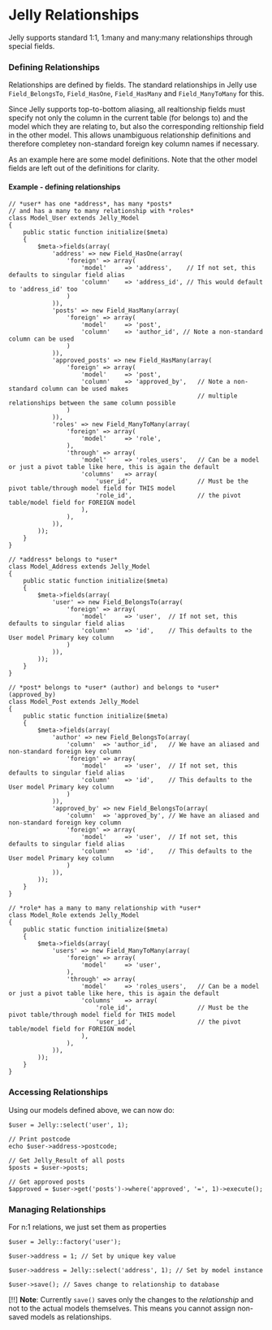 # Jelly Relationships

Jelly supports standard 1:1, 1:many and many:many relationships through special fields.

### Defining Relationships

Relationships are defined by fields. The standard relationships in Jelly use 
`Field_BelongsTo`, `Field_HasOne`, `Field_HasMany` and `Field_ManyToMany` for this.

Since Jelly supports top-to-bottom aliasing, all realtionship fields must specify not only the
column in the current table (for belongs to) and the model which they are relating to, but also the corresponding
reltionship field in the other model. This allows unambiguous relationship definitions and therefore 
completey non-standard foreign key column names if necessary.

As an example here are some model definitions. Note that the other model fields are left out of the definitions for clarity.

#### Example - defining relationships

	// *user* has one *address*, has many *posts* 
	// and has a many to many relationship with *roles*
    class Model_User extends Jelly_Model
    {
    	public static function initialize($meta)
    	{
    		$meta->fields(array(
    			'address' => new Field_HasOne(array(
    				'foreign' => array(
						'model'		=> 'address',	 // If not set, this defaults to singular field alias
						'column'	=> 'address_id', // This would default to 'address_id' too
					)	
    			)),
    			'posts' => new Field_HasMany(array(
    				'foreign' => array(
						'model'		=> 'post',
						'column'	=> 'author_id',	// Note a non-standard column can be used
					)	
    			)),
    			'approved_posts' => new Field_HasMany(array(
    				'foreign' => array(
						'model'		=> 'post',
						'column'	=> 'approved_by',	// Note a non-standard column can be used makes 
														// multiple relationships between the same column possible
					)	
    			)),
    			'roles' => new Field_ManyToMany(array(
    				'foreign' => array(
						'model'		=> 'role',
					),
					'through' => array(
						'model' 	=> 'roles_users',	// Can be a model or just a pivot table like here, this is again the default
						'columns'	=> array(
							'user_id',					// Must be the pivot table/through model field for THIS model
							'role_id',					// the pivot table/model field for FOREIGN model
						),
					),
    			)),
    		));
    	}
    }
    
	// *address* belongs to *user*
    class Model_Address extends Jelly_Model
    {
    	public static function initialize($meta)
    	{
    		$meta->fields(array(
    			'user' => new Field_BelongsTo(array(
    				'foreign' => array(
						'model'		=> 'user',	// If not set, this defaults to singular field alias
						'column'	=> 'id',	// This defaults to the User model Primary key column
					)	
    			)),
    		));
    	}
    }
    
	// *post* belongs to *user* (author) and belongs to *user* (approved_by)
    class Model_Post extends Jelly_Model
    {
    	public static function initialize($meta)
    	{
    		$meta->fields(array(
    			'author' => new Field_BelongsTo(array(
    				'column'  => 'author_id',	// We have an aliased and non-standard foreign key column
    				'foreign' => array(
						'model'		=> 'user',	// If not set, this defaults to singular field alias
						'column'	=> 'id',	// This defaults to the User model Primary key column
					)	
    			)),
    			'approved_by' => new Field_BelongsTo(array(
    				'column'  => 'approved_by',	// We have an aliased and non-standard foreign key column
    				'foreign' => array(
						'model'		=> 'user',	// If not set, this defaults to singular field alias
						'column'	=> 'id',	// This defaults to the User model Primary key column
					)	
    			)),
    		));
    	}
    }
    
	// *role* has a many to many relationship with *user*
    class Model_Role extends Jelly_Model
    {
    	public static function initialize($meta)
    	{
    		$meta->fields(array(
    			'users' => new Field_ManyToMany(array(
    				'foreign' => array(
						'model'		=> 'user',
					),
					'through' => array(
						'model' 	=> 'roles_users',	// Can be a model or just a pivot table like here, this is again the default
						'columns'	=> array(
							'role_id',					// Must be the pivot table/through model field for THIS model
							'user_id',					// the pivot table/model field for FOREIGN model
						),
					),
    			)),
    		));
    	}
    }


### Accessing Relationships

Using our models defined above, we can now do:

    $user = Jelly::select('user', 1);
    
    // Print postcode
    echo $user->address->postcode;
    
    // Get Jelly_Result of all posts
    $posts = $user->posts;
    
    // Get approved posts
    $approved = $user->get('posts')->where('approved', '=', 1)->execute();

### Managing Relationships

For n:1 relations, we just set them as properties

    $user = Jelly::factory('user');
    
    $user->address = 1; // Set by unique key value
    
    $user->address = Jelly::select('address', 1); // Set by model instance
    
    $user->save(); // Saves change to relationship to database
    
[!!] **Note**: Currently `save()` saves only the changes to the *relationship* and not to the actual models themselves. This means you cannot assign non-saved models as relationships.